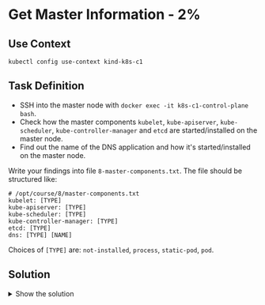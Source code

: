 # Get Master Information - 2%

## Use Context

```shell
kubectl config use-context kind-k8s-c1
```

## Task Definition

- SSH into the master node with `docker exec -it k8s-c1-control-plane bash`.
- Check how the master components `kubelet`, `kube-apiserver`, `kube-scheduler`, `kube-controller-manager` and `etcd` are started/installed on the master node.
- Find out the name of the DNS application and how it's started/installed on the master node.

Write your findings into file `8-master-components.txt`. The file should be structured like:

```shell
# /opt/course/8/master-components.txt
kubelet: [TYPE]
kube-apiserver: [TYPE]
kube-scheduler: [TYPE]
kube-controller-manager: [TYPE]
etcd: [TYPE]
dns: [TYPE] [NAME]
```

Choices of `[TYPE]` are: `not-installed`, `process`, `static-pod`, `pod`.

## Solution

<details>
  <summary>Show the solution</summary>

### Connect to k8s-c1-control-plane and get kubelet processes

```shell
docker exec -it k8s-c1-control-plane bash
root@k8s-c1-control-plane:/# 
```

```shell
ps aux | grep kubelet
root         567  3.5  3.5 1517664 287392 ?      Ssl  16:05   2:30 kube-apiserver --advertise-address=172.18.0.3 --allow-privileged=true --authorization-mode=Node,RBAC --client-ca-file=/etc/kubernetes/pki/ca.crt --enable-admission-plugins=NodeRestriction --enable-bootstrap-token-auth=true --etcd-cafile=/etc/kubernetes/pki/etcd/ca.crt --etcd-certfile=/etc/kubernetes/pki/apiserver-etcd-client.crt --etcd-keyfile=/etc/kubernetes/pki/apiserver-etcd-client.key --etcd-servers=https://127.0.0.1:2379 --kubelet-client-certificate=/etc/kubernetes/pki/apiserver-kubelet-client.crt --kubelet-client-key=/etc/kubernetes/pki/apiserver-kubelet-client.key --kubelet-preferred-address-types=InternalIP,ExternalIP,Hostname --proxy-client-cert-file=/etc/kubernetes/pki/front-proxy-client.crt --proxy-client-key-file=/etc/kubernetes/pki/front-proxy-client.key --requestheader-allowed-names=front-proxy-client --requestheader-client-ca-file=/etc/kubernetes/pki/front-proxy-ca.crt --requestheader-extra-headers-prefix=X-Remote-Extra- --requestheader-group-headers=X-Remote-Group --requestheader-username-headers=X-Remote-User --runtime-config= --secure-port=6443 --service-account-issuer=https://kubernetes.default.svc.cluster.local --service-account-key-file=/etc/kubernetes/pki/sa.pub --service-account-signing-key-file=/etc/kubernetes/pki/sa.key --service-cluster-ip-range=10.96.0.0/16 --tls-cert-file=/etc/kubernetes/pki/apiserver.crt --tls-private-key-file=/etc/kubernetes/pki/apiserver.key
root         741  1.4  1.2 2998988 98416 ?       Ssl  16:05   1:01 /usr/bin/kubelet --bootstrap-kubeconfig=/etc/kubernetes/bootstrap-kubelet.conf --kubeconfig=/etc/kubernetes/kubelet.conf --config=/var/lib/kubelet/config.yaml --container-runtime-endpoint=unix:///run/containerd/containerd.sock --node-ip=172.18.0.3 --node-labels= --pod-infra-container-image=registry.k8s.io/pause:3.9 --provider-id=kind://docker/k8s-c1/k8s-c1-control-plane --runtime-cgroups=/system.slice/containerd.service
root       29119  0.0  0.0   3240  1772 pts/1    S+   17:17   0:00 grep kubelet
```

Check which components are controlled via `systemd` looking at `/etc/systemd/system` directory:

```shell
root@k8s-c1-control-plane:/# find /etc/systemd/system/ | grep kube
/etc/systemd/system/10-kubeadm.conf
/etc/systemd/system/multi-user.target.wants/kubelet.service
/etc/systemd/system/kubelet.service
/etc/systemd/system/kubelet.slice
/etc/systemd/system/kubelet.service.d
/etc/systemd/system/kubelet.service.d/10-kubeadm.conf
/etc/systemd/system/kubelet.service.d/11-kind.conf
root@k8s-c1-control-plane:/#
```

```shell
root@k8s-c1-control-plane:/# find /etc/systemd/system/ | grep etcd
```

This shows `kubelet` is controlled via `systemd`, but no other service named kube nor etcd. It seems that this cluster has been setup using `kubeadm`, so we check in the default manifests directory:

```shell
root@k8s-c1-control-plane:/# find /etc/kubernetes/manifests/
/etc/kubernetes/manifests/
/etc/kubernetes/manifests/kube-scheduler.yaml
/etc/kubernetes/manifests/etcd.yaml
/etc/kubernetes/manifests/kube-apiserver.yaml
/etc/kubernetes/manifests/kube-controller-manager.yaml
root@k8s-c1-control-plane:/#
```

Let's check all `Pods` running on in the `kube-system` namespace on the master node:

```shell
root@k8s-c1-control-plane:/# kubectl -n kube-system get pod -o wide | grep control-plane
calico-node-xb7vz                              1/1     Running   0          74m   172.18.0.3   k8s-c1-control-plane   <none>           <none>
coredns-76f75df574-qtrrz                       1/1     Running   0          74m   10.244.0.2   k8s-c1-control-plane   <none>           <none>
coredns-76f75df574-xp5kr                       1/1     Running   0          74m   10.244.0.3   k8s-c1-control-plane   <none>           <none>
etcd-k8s-c1-control-plane                      1/1     Running   0          74m   172.18.0.3   k8s-c1-control-plane   <none>           <none>
kindnet-7pl7v                                  1/1     Running   0          74m   172.18.0.3   k8s-c1-control-plane   <none>           <none>
kube-apiserver-k8s-c1-control-plane            1/1     Running   0          74m   172.18.0.3   k8s-c1-control-plane   <none>           <none>
kube-controller-manager-k8s-c1-control-plane   1/1     Running   0          74m   172.18.0.3   k8s-c1-control-plane   <none>           <none>
kube-proxy-kfbfd                               1/1     Running   0          74m   172.18.0.3   k8s-c1-control-plane   <none>           <none>
kube-scheduler-k8s-c1-control-plane            1/1     Running   0          74m   172.18.0.3   k8s-c1-control-plane   <none>           <none>
```

We see that 4 static pods, with `-k8s-c1-control-plane` as suffix.

We also see that dns application seems to be coredns, but how is controlled?

```shell
root@k8s-c1-control-plane:/# kubectl -n kube-system get ds
NAME         DESIRED   CURRENT   READY   UP-TO-DATE   AVAILABLE   NODE SELECTOR            AGE
kindnet      3         3         3       3            3           kubernetes.io/os=linux   19h
kube-proxy   3         3         3       3            3           kubernetes.io/os=linux   19h
```

```shell
root@k8s-c1-control-plane:/# kubectl -n kube-system get deploy
NAME             READY   UP-TO-DATE   AVAILABLE   AGE
coredns          2/2     2            2           19h
metrics-server   1/1     1            1           128m
```

Seems `coredns` is controlled via a `Deployment`. We can generate the file with the findings:

### Generating the file

```shell
kubelet: process
kube-apiserver: static-pod
kube-scheduler: static-pod
kube-controller-manager: static-pod
etcd: pod
dns: pod coredns
```
</details>
